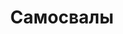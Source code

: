 ---
layout: categories
title: Самосвалы
index: 6
desc: "Взять в аренду самосвалы в Самаре в Бумеранг-АвтоТранс"
metaimg: "/img/slider/slide-2.jpg"
---